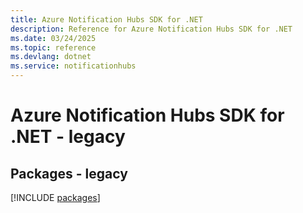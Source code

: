 ```yaml
---
title: Azure Notification Hubs SDK for .NET
description: Reference for Azure Notification Hubs SDK for .NET
ms.date: 03/24/2025
ms.topic: reference
ms.devlang: dotnet
ms.service: notificationhubs
---
```

# Azure Notification Hubs SDK for .NET - legacy
## Packages - legacy
[!INCLUDE [packages](notification-hubs-index.md)]